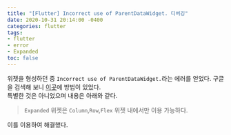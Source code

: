 ```yaml
---
title: "[Flutter] Incorrect use of ParentDataWidget. 디버깅"
date: 2020-10-31 20:14:00 -0400
categories: flutter
tags:
- flutter
- error
- Expanded
toc: false
---
```


위젯을 형성하던 중 `Incorrect use of ParentDataWidget.`라는 에러를 얻었다. 
구글을 검색해 보니 [이곳](https://stackoverflow.com/questions/54905388/incorrect-use-of-parent-data-widget-expanded-widgets-must-be-placed-inside-flex)에 방법이 있었다.  
특별한 것은 아니었으며 내용은 아래와 같다. 

> `Expanded` 위젯은 `Column`,`Row`,`Flex` 위젯 내에서만 이용 가능하다. 

이를 이용하여 해결했다. 

